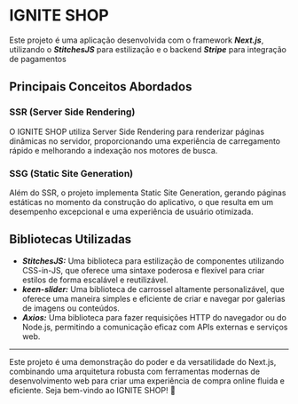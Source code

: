 # IGNITE SHOP

Este projeto é uma aplicação desenvolvida com o framework ***Next.js***, utilizando o ***StitchesJS*** para estilização e o backend ***Stripe*** para integração de pagamentos

## Principais Conceitos Abordados

### SSR (Server Side Rendering)
O IGNITE SHOP utiliza Server Side Rendering para renderizar páginas dinâmicas no servidor, proporcionando uma experiência de carregamento rápido e melhorando a indexação nos motores de busca.

### SSG (Static Site Generation)
Além do SSR, o projeto implementa Static Site Generation, gerando páginas estáticas no momento da construção do aplicativo, o que resulta em um desempenho excepcional e uma experiência de usuário otimizada.

## Bibliotecas Utilizadas


  - ***StitchesJS:*** Uma biblioteca para estilização de componentes utilizando CSS-in-JS, que oferece uma sintaxe poderosa e flexível para criar estilos de forma escalável e reutilizável.
  - ***keen-slider:*** Uma biblioteca de carrossel altamente personalizável, que oferece uma maneira simples e eficiente de criar e navegar por galerias de imagens ou conteúdos.
  - ***Axios:*** Uma biblioteca para fazer requisições HTTP do navegador ou do Node.js, permitindo a comunicação eficaz com APIs externas e serviços web.


<hr>

Este projeto é uma demonstração do poder e da versatilidade do Next.js, combinando uma arquitetura robusta com ferramentas modernas de desenvolvimento web para criar uma experiência de compra online fluida e eficiente. Seja bem-vindo ao IGNITE SHOP! 🚀
